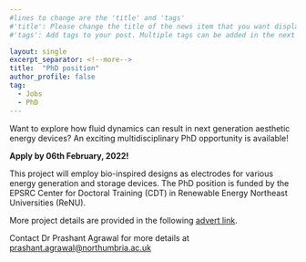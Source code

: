 ```yaml
---
#lines to change are the 'title' and 'tags'
#'title': Please change the title of the news item that you want displayed on the page 'News'
#'tags': Add tags to your post. Multiple tags can be added in the next line. The current list shows the ones already on the website. If your desired tag matches these then please retain, otherwise you can add more. Please make sure of the letter case; we would not want repeats like 'jobs' and 'jobs'

layout: single
excerpt_separator: <!--more-->
title:  "PhD position" 			
author_profile: false		
tag: 							
  - Jobs
  - PhD
---
```


Want to explore how fluid dynamics can result in next generation aesthetic energy devices? An exciting multidisciplinary PhD opportunity is available!

**Apply by 06th February, 2022!**

<!--more-->
<!--any text before this line will be displayed on the 'News' page. Any text after this point will be accessible by clicking the post. Please keep this breif.-->
<!--Text following this can be whatever you want. There are some examples on the website provided and attached examples show how to format them in HTML language.-->
<!--Following are some formatting examples-->

This project will employ bio-inspired designs as electrodes for various energy generation and storage devices. The PhD position is funded by the EPSRC Center for Doctoral Training (CDT) in Renewable Energy Northeast Universities (ReNU).

More project details are provided in the following [advert link](https://bit.ly/3xJObna "PhD").

Contact Dr Prashant Agrawal for more details at <a href = "mailto: prashant.agrawal@northumbria.ac.uk">prashant.agrawal@northumbria.ac.uk</a>
